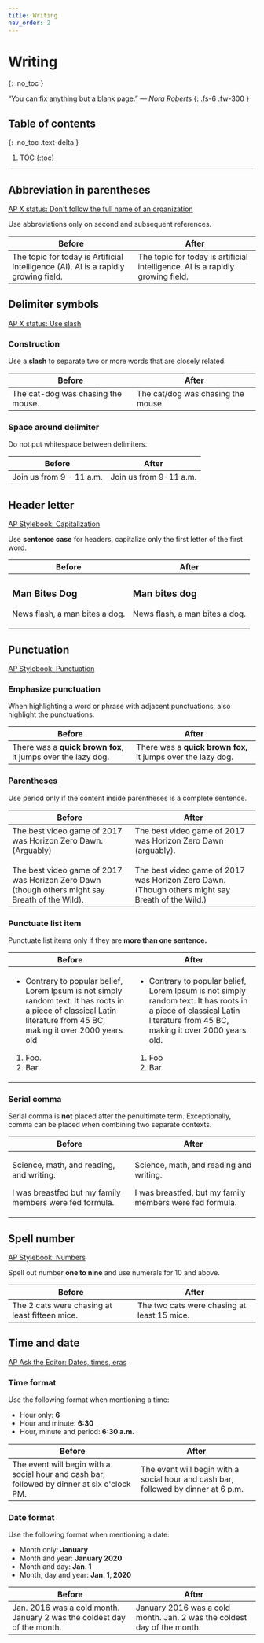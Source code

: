 ```yaml
---
title: Writing
nav_order: 2
---
```


# Writing
{: .no_toc }

&ldquo;You can fix anything but a blank page.&rdquo;
&mdash; *Nora Roberts*
{: .fs-6 .fw-300 }

## Table of contents
{: .no_toc .text-delta }

1. TOC
{:toc}

---

## Abbreviation in parentheses

<a
  class="label label-ap"
  href="https://x.com/APStylebook/status/1503764242851414019/">
  AP X status: Don't follow the full name of an organization
</a>

Use abbreviations only on second and subsequent references.

<div class="code-example" markdown="1">
  <table>
    <thead>
      <tr>
        <th>Before</th>
        <th>After</th>
      </tr>
    </thead>
    <tbody>
      <tr>
        <td>
          The topic for today is Artificial Intelligence (AI). AI is a rapidly
          growing field.
        </td>
        <td>
          The topic for today is artificial intelligence. AI is a rapidly
          growing field.
        </td>
      </tr>
    </tbody>
  </table>
</div>

## Delimiter symbols

<a
  class="label label-ap"
  href="https://x.com/APStylebook/status/1134132921223266306/">
  AP X status: Use slash
</a>

### Construction

Use a **slash** to separate two or more words that are closely related.

<div class="code-example" markdown="1">
  <table>
    <thead>
      <tr>
        <th>Before</th>
        <th>After</th>
      </tr>
    </thead>
    <tbody>
      <tr>
        <td>
          The cat-dog was chasing the mouse.
        </td>
        <td>
          The cat/dog was chasing the mouse.
        </td>
      </tr>
    </tbody>
  </table>
</div>

### Space around delimiter

Do not put whitespace between delimiters.

<div class="code-example" markdown="1">
  <table>
    <thead>
      <tr>
        <th>Before</th>
        <th>After</th>
      </tr>
    </thead>
    <tbody>
      <tr>
        <td>
          Join us from 9 - 11 a.m.
        </td>
        <td>
          Join us from 9-11 a.m.
        </td>
      </tr>
    </tbody>
  </table>
</div>

## Header letter

<a
  class="label label-ap"
  href="https://libguides.csusb.edu/APstylebook/capitalization/">
  AP Stylebook: Capitalization
</a>

Use **sentence case** for headers, capitalize only the first letter of the first
word.

<div class="code-example" markdown="1">
  <table>
    <thead>
      <tr>
        <th>Before</th>
        <th>After</th>
      </tr>
    </thead>
    <tbody>
      <tr>
        <td>
          <h3>Man Bites Dog</h3>
          <p>News flash, a man bites a dog.</p>
        </td>
        <td>
          <h3>Man bites dog</h3>
          <p>News flash, a man bites a dog.</p>
        </td>
      </tr>
    </tbody>
  </table>
</div>

## Punctuation

<a
  class="label label-ap"
  href="https://libguides.csusb.edu/APstylebook/punctuation/">
  AP Stylebook: Punctuation
</a>

### Emphasize punctuation

When highlighting a word or phrase with adjacent punctuations, also highlight
the punctuations.

<div class="code-example" markdown="1">
  <table>
    <thead>
      <tr>
        <th>Before</th>
        <th>After</th>
      </tr>
    </thead>
    <tbody>
      <tr>
        <td>
          There was a <b>quick brown fox</b>, it jumps over the lazy dog.
        </td>
        <td>
          There was a <b>quick brown fox,</b> it jumps over the lazy dog.
        </td>
      </tr>
    </tbody>
  </table>
</div>

### Parentheses

Use period only if the content inside parentheses is a complete sentence.

<div class="code-example" markdown="1">
  <table>
    <thead>
      <tr>
        <th>Before</th>
        <th>After</th>
      </tr>
    </thead>
    <tbody>
      <tr>
        <td>
          The best video game of 2017 was Horizon Zero Dawn. (Arguably)
          <br>
          <br>
          The best video game of 2017 was Horizon Zero Dawn (though others might say Breath of the Wild).
        </td>
        <td>
          The best video game of 2017 was Horizon Zero Dawn (arguably).
          <br>
          <br>
          The best video game of 2017 was Horizon Zero Dawn. (Though others might say Breath of the Wild.)
        </td>
      </tr>
    </tbody>
  </table>
</div>

### Punctuate list item

Punctuate list items only if they are **more than one sentence.**

<div class="code-example" markdown="1">
  <table>
    <thead>
      <tr>
        <th>Before</th>
        <th>After</th>
      </tr>
    </thead>
    <tbody>
      <tr>
        <td>
          <ul>
            <li>
              Contrary to popular belief, Lorem Ipsum is not simply random text.
              It has roots in a piece of classical Latin literature from 45 BC,
              making it over 2000 years old
            </li>
          </ul>
          <ol>
            <li>Foo.</li>
            <li>Bar.</li>
          </ol>
        </td>
        <td>
          <ul>
            <li>
              Contrary to popular belief, Lorem Ipsum is not simply random text.
              It has roots in a piece of classical Latin literature from 45 BC,
              making it over 2000 years old.
            </li>
          </ul>
          <ol>
            <li>Foo</li>
            <li>Bar</li>
          </ol>
        </td>
      </tr>
    </tbody>
  </table>
</div>

### Serial comma

Serial comma is **not** placed after the penultimate term. Exceptionally, comma
can be placed when combining two separate contexts.

<div class="code-example" markdown="1">
  <table>
    <thead>
      <tr>
        <th>Before</th>
        <th>After</th>
      </tr>
    </thead>
    <tbody>
      <tr>
        <td>
          <p>Science, math, and reading, and writing.</p>
          <p>I was breastfed but my family members were fed formula.</p>
        </td>
        <td>
          <p>Science, math, and reading and writing.</p>
          <p>I was breastfed, but my family members were fed formula.</p>
        </td>
      </tr>
    </tbody>
  </table>
</div>

## Spell number

<a
  class="label label-ap"
  href="https://libguides.csusb.edu/APstylebook/numbers/">
  AP Stylebook: Numbers
</a>

Spell out number **one to nine** and use numerals for 10 and above.

<div class="code-example" markdown="1">
  <table>
    <thead>
      <tr>
        <th>Before</th>
        <th>After</th>
      </tr>
    </thead>
    <tbody>
      <tr>
        <td>
          The 2 cats were chasing at least fifteen mice.
        </td>
        <td>
          The two cats were chasing at least 15 mice.
        </td>
      </tr>
    </tbody>
  </table>
</div>

## Time and date

<a
  class="label label-ap"
  href="https://apstylebook.com/ask_the_editors/style_guidance#ask_dates">
  AP Ask the Editor: Dates, times, eras
</a>

### Time format

Use the following format when mentioning a time:

- Hour only: **6**
- Hour and minute: **6:30**
- Hour, minute and period: **6:30 a.m.**

<div class="code-example" markdown="1">
  <table>
    <thead>
      <tr>
        <th>Before</th>
        <th>After</th>
      </tr>
    </thead>
    <tbody>
      <tr>
        <td>
          The event will begin with a social hour and cash bar, followed by
          dinner at six o'clock PM.
        </td>
        <td>
          The event will begin with a social hour and cash bar, followed by
          dinner at 6 p.m.
        </td>
      </tr>
    </tbody>
  </table>
</div>

### Date format

Use the following format when mentioning a date:

- Month only: **January**
- Month and year: **January 2020**
- Month and day: **Jan. 1**
- Month, day and year: **Jan. 1, 2020**

<div class="code-example" markdown="1">
  <table>
    <thead>
      <tr>
        <th>Before</th>
        <th>After</th>
      </tr>
    </thead>
    <tbody>
      <tr>
        <td>
          Jan. 2016 was a cold month. January 2 was the coldest day of the
          month.
        </td>
        <td>
          January 2016 was a cold month. Jan. 2 was the coldest day of the
          month.
        </td>
      </tr>
    </tbody>
  </table>
</div>
